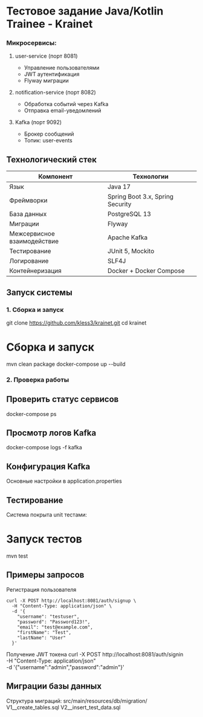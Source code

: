# Тестовое задание Java/Kotlin Trainee - Krainet

### Микросервисы:
1. user-service (порт 8081)
   - Управление пользователями
   - JWT аутентификация
   - Flyway миграции

2. notification-service (порт 8082)
   - Обработка событий через Kafka
   - Отправка email-уведомлений

3. Kafka (порт 9092)
   - Брокер сообщений
   - Топик: user-events

## Технологический стек
| Компонент       | Технологии                          |
|-----------------|-------------------------------------|
| Язык            | Java 17                             |
| Фреймворки      | Spring Boot 3.x, Spring Security    |
| База данных     | PostgreSQL 13                       |
| Миграции        | Flyway                              |
| Межсервисное взаимодействие | Apache Kafka            |
| Тестирование    | JUnit 5, Mockito                    |
| Логирование     | SLF4J                               |
| Контейнеризация | Docker + Docker Compose             |

## Запуск системы

### 1. Сборка и запуск
git clone https://github.com/kless3/krainet.git
cd krainet

# Сборка и запуск
mvn clean package
docker-compose up --build
### 2. Проверка работы
## Проверить статус сервисов
docker-compose ps
## Просмотр логов Kafka
docker-compose logs -f kafka
## Конфигурация Kafka
Основные настройки в application.properties
## Тестирование
Система покрыта unit тестами:
# Запуск тестов
mvn test
## Примеры запросов
Регистрация пользователя
```
curl -X POST http://localhost:8081/auth/signup \
  -H "Content-Type: application/json" \
  -d '{
    "username": "testuser",
    "password": "Password123!",
    "email": "test@example.com",
    "firstName": "Test",
    "lastName": "User"
  }'
```
Получение JWT токена
curl -X POST http://localhost:8081/auth/signin \
  -H "Content-Type: application/json" \
  -d '{"username":"admin","password":"admin"}'
## Миграции базы данных
Структура миграций:
src/main/resources/db/migration/
V1__create_tables.sql
V2__insert_test_data.sql
